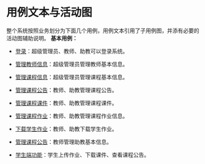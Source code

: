 # 用例文本与活动图
整个系统按照业务划分为下面几个用例，用例文本引用了子用例图，并添有必要的活动图辅助说明。
**基本用例：**
 -  [登录](login.md)：超级管理员、教师、助教可以登录系统。
 -  [管理教师信息](admin_teacher.md)：超级管理员管理教师基本信息。
 -  [管理课程信息](admin_course.md)：超级管理员管理课程基本信息。
 
 -  [管理课程公告](admin_announcement.md)：教师、助教管理课程公告。
 -  [管理课程课件](admin_ppt.md)：教师、助教管理课程课件。
 -  [管理课程作业](admin_homework.md)：教师、助教管理课程作业信息。
 -  [下载学生作业](download_homework.md)：教师、助教下载学生作业。
 -  [管理课程公告](admin_assistant.md)：教师管理助教基本信息。
 
 -  [学生端功能](student.md)：学生上传作业、下载课件、查看课程公告。
